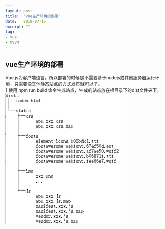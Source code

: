 ```yaml
---
layout: post
title:  "vue生产环境的部署"
date:   2018-07-15
excerpt: ""
tag:
- vue
- MVVM
---
```

## vue生产环境的部署
Vue.js为客户端语言，所以部署的时候是不需要基于nodejs或其他服务器运行环境，只需要像其他静态站点的方式发布就可以了。<br/>
1.使用 npm run build 命令生成站点，生成的站点放在根目录下的dist文件夹下。<br/>
<img src="../assets/img/vue/dir.png"><br/>